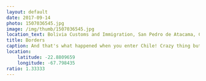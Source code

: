 ```yaml
---
layout: default
date: 2017-09-14
photo: 1507036545.jpg
image: /img/thumb/1507036545.jpg
location_text: Bolivia Customs and Immigration, San Pedro de Atacama, Chile
title: Borders
caption: And that's what happened when you enter Chile! Crazy thing but there is finally... a road! And while driving one can already see the differences, good radio, road signs, seat belt for every one, etc! Huge differences!
location:
    latitude: -22.8809659
    longitude: -67.798435
ratio: 1.33333
---
```

